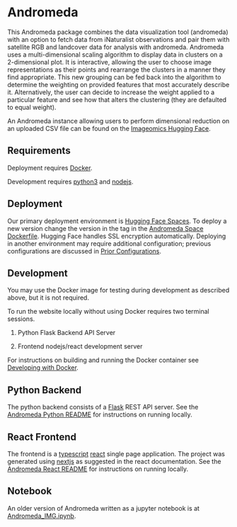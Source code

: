 # Andromeda
This Andromeda package combines the data visualization tool (andromeda) with an option to fetch data from iNaturalist observations and pair them with satellite RGB and landcover data for analysis with andromeda. Andromeda uses a multi-dimensional scaling algorithm to display data in clusters on a 2-dimensional plot. It is interactive, allowing the user to choose image representations as their points and rearrange the clusters in a manner they find appropriate. This new grouping can be fed back into the algorithm to determine the weighting on provided features that most accurately describe it. Alternatively, the user can decide to increase the weight applied to a particular feature and see how that alters the clustering (they are defaulted to equal weight).

An Andromeda instance allowing users to perform dimensional reduction on an uploaded CSV file can be found on the [Imageomics Hugging Face](https://huggingface.co/spaces/imageomics/Andromeda).


## Requirements
Deployment requires [Docker](https://www.docker.com/).

Development requires [python3](https://www.python.org/) and [nodejs](https://nodejs.org/).

## Deployment
Our primary deployment environment is [Hugging Face Spaces](https://huggingface.co/spaces/imageomics/Andromeda).
To deploy a new version change the version in the tag in the [Andromeda Space Dockerfile](https://huggingface.co/spaces/imageomics/Andromeda/blob/main/Dockerfile).
Hugging Face handles SSL encryption automatically. 
Deploying in another environment may require additional configuration; previous configurations are discussed in [Prior Configurations](https://github.com/Imageomics/Andromeda/wiki/Prior-Configurations).

## Development
You may use the Docker image for testing during development as described above, but it is not required.

To run the website locally without using Docker requires two terminal sessions.
1. Python Flask Backend API Server

2. Frontend nodejs/react development server

For instructions on building and running the Docker container see [Developing with Docker](https://github.com/Imageomics/Andromeda/wiki/Developing-with-Docker).

## Python Backend
The python backend consists of a [Flask](https://flask.palletsprojects.com/en/2.3.x/quickstart/#a-minimal-application) REST API server.
See the [Andromeda Python README](andromeda/README.md) for instructions on running locally.

## React Frontend
The frontend is a [typescript](https://www.typescriptlang.org/) [react](https://react.dev/) single page application.
The project was generated using [nextjs](https://nextjs.org/docs) as suggested in the react documentation.
See the [Andromeda React README](andromeda-ui/README.md) for instructions on running locally.

## Notebook
An older version of Andromeda written as a jupyter notebook is at [Andromeda_IMG.ipynb](Andromeda_IMG.ipynb).
